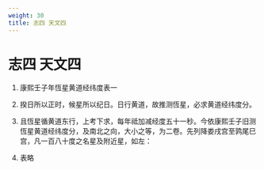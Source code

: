 ```yaml
---
weight: 30
title: 志四 天文四
---
```


# 志四 天文四

1. <span id="志四_天文四-1"></span>
康熙壬子年恆星黄道经纬度表一

2. <span id="志四_天文四-2"></span>
揆日所以正时，候星所以纪日。日行黄道，故推测恆星，必求黄道经纬度分。

3. <span id="志四_天文四-3"></span>
且恆星循黄道东行，上考下求，每年祗加减经度五十一秒。今依康熙壬子旧测恆星黄道经纬度分，及南北之向，大小之等，为二卷。先列降娄戌宫至鹑尾巳宫，凡一百八十度之名星及附近星，如左：

4. <span id="志四_天文四-4"></span>
表略
